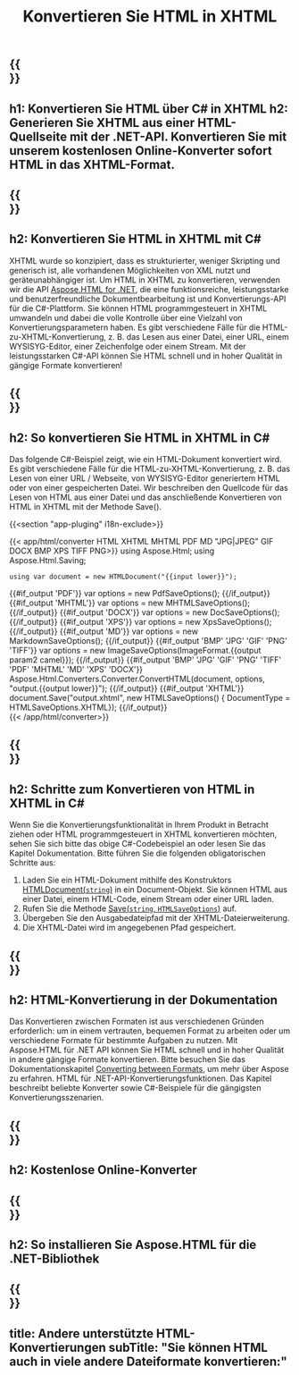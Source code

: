 ﻿---
translation: true
template: /templates/_template-conversion-child.md
title: Konvertieren Sie HTML in XHTML
description: Konvertieren Sie HTML in XHTML mit C#. HTML-Seite als XHTML in C#-Code speichern. Probieren Sie den Online-HTML-zu-XHTML-Konverter kostenlos aus!
url: /net/conversion/html-to-xhtml/
family: html
platformtag: net
feature: conversion
informat: HTML
outformat: XHTML
otherformats: DOCX PDF XPS GIF JPEG PNG TIFF BMP MHTML MD
howto: howtoHtmlXhtml
---

{{<section banner>}}
---
h1: Konvertieren Sie HTML über C# in XHTML
h2: Generieren Sie XHTML aus einer HTML-Quellseite mit der .NET-API. Konvertieren Sie mit unserem kostenlosen Online-Konverter sofort HTML in das XHTML-Format.
---

{{<section overview>}}
---
h2: Konvertieren Sie HTML in XHTML mit C#
---

XHTML wurde so konzipiert, dass es strukturierter, weniger Skripting und generisch ist, alle vorhandenen Möglichkeiten von XML nutzt und geräteunabhängiger ist. Um HTML in XHTML zu konvertieren, verwenden wir die API [Aspose.HTML for .NET](https://products.aspose.com/html/net/), die eine funktionsreiche, leistungsstarke und benutzerfreundliche Dokumentbearbeitung ist und Konvertierungs-API für die C#-Plattform. Sie können HTML programmgesteuert in XHTML umwandeln und dabei die volle Kontrolle über eine Vielzahl von Konvertierungsparametern haben. Es gibt verschiedene Fälle für die HTML-zu-XHTML-Konvertierung, z. B. das Lesen aus einer Datei, einer URL, einem WYSISYG-Editor, einer Zeichenfolge oder einem Stream. Mit der leistungsstarken C#-API können Sie HTML schnell und in hoher Qualität in gängige Formate konvertieren!

{{<section demos>}}
---
h2: So konvertieren Sie HTML in XHTML in C#
---

Das folgende C#-Beispiel zeigt, wie ein HTML-Dokument konvertiert wird. Es gibt verschiedene Fälle für die HTML-zu-XHTML-Konvertierung, z. B. das Lesen von einer URL / Webseite, von WYSISYG-Editor generiertem HTML oder von einer gespeicherten Datei. Wir beschreiben den Quellcode für das Lesen von HTML aus einer Datei und das anschließende Konvertieren von HTML in XHTML mit der Methode Save().

{{<section "app-pluging" i18n-exclude>}}

{{< app/html/converter HTML XHTML MHTML PDF MD "JPG|JPEG" GIF DOCX BMP XPS TIFF PNG>}}
using Aspose.Html;
using Aspose.Html.Saving;

    using var document = new HTMLDocument("{{input lower}}");
{{#if_output 'PDF'}}
    var options = new PdfSaveOptions();
{{/if_output}}
{{#if_output 'MHTML'}}
    var options = new MHTMLSaveOptions();
{{/if_output}}
{{#if_output 'DOCX'}}
    var options = new DocSaveOptions();
{{/if_output}}
{{#if_output 'XPS'}}
    var options = new XpsSaveOptions();
{{/if_output}}
{{#if_output 'MD'}}
    var options = new MarkdownSaveOptions();
{{/if_output}}
{{#if_output 'BMP' 'JPG' 'GIF' 'PNG' 'TIFF'}}
    var options = new ImageSaveOptions(ImageFormat.{{output param2 camel}});
{{/if_output}}
{{#if_output 'BMP' 'JPG' 'GIF' 'PNG' 'TIFF' 'PDF' 'MHTML' 'MD' 'XPS' 'DOCX'}}
    Aspose.Html.Converters.Converter.ConvertHTML(document, options, "output.{{output lower}}"); 
{{/if_output}}
{{#if_output 'XHTML'}} 
    document.Save("output.xhtml", new HTMLSaveOptions() { DocumentType = HTMLSaveOptions.XHTML}); 
{{/if_output}}     
{{< /app/html/converter>}} 

{{<section steps>}}
---
h2: Schritte zum Konvertieren von HTML in XHTML in C#
---

Wenn Sie die Konvertierungsfunktionalität in Ihrem Produkt in Betracht ziehen oder HTML programmgesteuert in XHTML konvertieren möchten, sehen Sie sich bitte das obige C#-Codebeispiel an oder lesen Sie das Kapitel Dokumentation. Bitte führen Sie die folgenden obligatorischen Schritte aus:
1. Laden Sie ein HTML-Dokument mithilfe des Konstruktors [HTMLDocument(`string`)](https://reference.aspose.com/html/net/aspose.html/htmldocument/htmldocument/) in ein Document-Objekt. Sie können HTML aus einer Datei, einem HTML-Code, einem Stream oder einer URL laden.
1. Rufen Sie die Methode [Save(`string`, `HTMLSaveOptions`)](https://reference.aspose.com/html/net/aspose.html/htmldocument/save/) auf.
1. Übergeben Sie den Ausgabedateipfad mit der XHTML-Dateierweiterung.
1. Die XHTML-Datei wird im angegebenen Pfad gespeichert.

{{<section documentation>}}
---
h2: HTML-Konvertierung in der Dokumentation
---

Das Konvertieren zwischen Formaten ist aus verschiedenen Gründen erforderlich: um in einem vertrauten, bequemen Format zu arbeiten oder um verschiedene Formate für bestimmte Aufgaben zu nutzen. Mit Aspose.HTML für .NET API können Sie HTML schnell und in hoher Qualität in andere gängige Formate konvertieren. Bitte besuchen Sie das Dokumentationskapitel <a href="https://docs.aspose.com/html/net/converting-between-formats/" target="_blank">Converting between Formats</a>, um mehr über Aspose zu erfahren. HTML für .NET-API-Konvertierungsfunktionen. Das Kapitel beschreibt beliebte Konverter sowie C#-Beispiele für die gängigsten Konvertierungsszenarien.

{{<section online-converters>}}
---
h2: Kostenlose Online-Konverter
---

{{<section get-started>}}
---
h2: So installieren Sie Aspose.HTML für die .NET-Bibliothek
---

{{<section other-conversions>}}
---
title: Andere unterstützte HTML-Konvertierungen
subTitle: "Sie können HTML auch in viele andere Dateiformate konvertieren:"
---